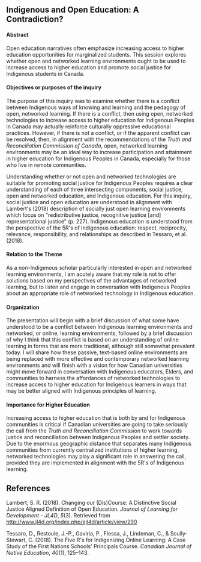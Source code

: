 

## Indigenous and Open Education: A Contradiction?

#### Abstract

Open education narratives often emphasize increasing access to higher education opportunities for marginalized students. This session explores whether open and networked learning environments ought to be used to increase access to higher education and promote social justice for Indigenous students in Canada.

#### Objectives or purposes of the inquiry

The purpose of this inquiry was to examine whether there is a conflict between Indigenous ways of knowing and learning and the pedagogy of open, networked learning. If there is a conflict, then using open, networked technologies to increase access to higher education for Indigenous Peoples in Canada may actually reinforce culturally oppressive educational practices. However, if there is not a conflict, or if the apparent conflict can be resolved, then, in alignment with the recommendations of the _Truth and Reconciliation Commission of Canada_, open, networked learning environments may be an ideal way to increase participation and attainment in higher education for Indigenous Peoples in Canada, especially for those who live in remote communities.

Understanding whether or not open and networked technologies are suitable for promoting social justice for Indigenous Peoples requires a clear understanding of each of three intersecting components, social justice, open and networked education, and Indigenous education. For this inquiry, social justice and open education are understood in alignment with Lambert's (2018) description of socially just open learning environments which focus on "redistributive justice, recognitive justice [and] representational justice" (p. 227). Indigenous education is understood from the perspective of the 5R's of Indigenous education: respect, reciprocity, relevance, responsibility, and relationships as described in Tessaro, et al. (2018).

#### Relation to the Theme

As a non-Indigenous scholar particularly interested in open and networked learning environments, I am acutely aware that my role is not to offer solutions based on my perspectives of the advantages of networked learning, but to listen and engage in conversation with Indigenous Peoples about an appropriate role of networked technology in Indigenous education.

#### Organization

The presentation will begin with a brief discussion of what some have understood to be a conflict between Indigenous learning environments and networked, or online, learning environments, followed by a brief discussion of why I think that this conflict is based on an understanding of online learning in forms that are more traditional, although still somewhat prevalent today. I will share how these passive, text-based online environments are being replaced with more effective and contemporary networked learning environments and will finish with a vision for how Canadian universities might move forward in conversation with Indigenous educators, Elders, and communities to harness the affordances of networked technologies to increase access to higher education for Indigenous learners in ways that may be better aligned with Indigenous principles of learning.

#### Importance for Higher Education

Increasing access to higher education that is both by and for Indigenous communities is critical if Canadian universities are going to take seriously the call from the _Truth and Reconciliation Commission_ to work towards justice and reconciliation between Indigenous Peoples and settler society. Due to the enormous geographic distance that separates many Indigenous communities from currently centralized institutions of higher learning, networked technologies may play a significant role in answering the call, provided they are implemented in alignment with the 5R's of Indigenous learning.

## References

Lambert, S. R. (2018). Changing our (Dis)Course: A Distinctive Social Justice Aligned Definition of Open Education. _Journal of Learning for Development - JL4D_, _5_(3). Retrieved from http://www.jl4d.org/index.php/ejl4d/article/view/290

Tessaro, D., Restoule, J.-P., Gaviria, P., Flessa, J., Lindeman, C., & Scully-Stewart, C. (2018). The Five R's for Indigenizing Online Learning: A Case Study of the First Nations Schools' Principals Course. _Canadian Journal of Native Education_, _40_(1), 125–143.
